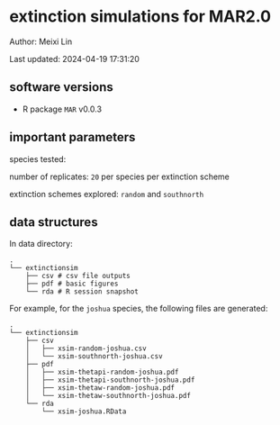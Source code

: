 # extinction simulations for MAR2.0

Author: Meixi Lin

Last updated: 2024-04-19 17:31:20

## software versions

* R package `MAR` v0.0.3

## important parameters

species tested:

number of replicates: `20` per species per extinction scheme

extinction schemes explored: `random` and `southnorth`

## data structures

In data directory:

```
.
└── extinctionsim
    ├── csv # csv file outputs
    ├── pdf # basic figures
    └── rda # R session snapshot
```

For example, for the `joshua` species, the following files are generated:

```
.
└── extinctionsim
    ├── csv
    │   ├── xsim-random-joshua.csv
    │   └── xsim-southnorth-joshua.csv
    ├── pdf
    │   ├── xsim-thetapi-random-joshua.pdf
    │   ├── xsim-thetapi-southnorth-joshua.pdf
    │   ├── xsim-thetaw-random-joshua.pdf
    │   └── xsim-thetaw-southnorth-joshua.pdf
    └── rda
        └── xsim-joshua.RData
```
